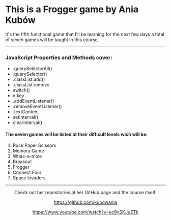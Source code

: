<h1>This is a Frogger game by Ania Kubów</h1>

It's the fifth functional game that I'll be learning for the next few days a total of seven games will be taught in this course.
<hr>
<div>
<h3>JavaScript Properties and Methods cover:</h3>
<ul>
  <li>.querySelectorAll()
  <li>.querySelector()
  <li>.classList.add()
  <li>.classList.remove
  <li> switch()
  <li> e.key
  <li>.addEventListener()
  <li>.removeEventListener()
  <li>.textContent
  <li>setInterval()
  <li>clearInterval()
</ul>
</div>
<h4>The seven games will be listed at their difficult levels wich will be:</h4>
<ol>
  <li>Rock Paper Scissors
  <li>Memory Game
  <li>Whac-a-mole
  <li>Breakout
  <li>Frogger
  <li>Connect Four
  <li>Space Invaders
</ol>

<div>
<hr>
<div align= "center">
Check out her repositories at her GitHub page and the course itself:


<a>https://github.com/kubowania</a>

<a>https://www.youtube.com/watch?v=ec8vSKJuZTk</a>
</div>